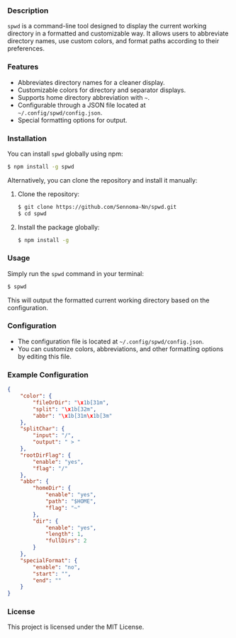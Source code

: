 ### Description

`spwd` is a command-line tool designed to display the current working directory in a formatted and customizable way. It allows users to abbreviate directory names, use custom colors, and format paths according to their preferences.

### Features

- Abbreviates directory names for a cleaner display.
- Customizable colors for directory and separator displays.
- Supports home directory abbreviation with `~`.
- Configurable through a JSON file located at `~/.config/spwd/config.json`.
- Special formatting options for output.

### Installation

You can install `spwd` globally using npm:

```bash
$ npm install -g spwd
```

Alternatively, you can clone the repository and install it manually:

1. Clone the repository:

   ```bash
   $ git clone https://github.com/Sennoma-Nn/spwd.git
   $ cd spwd
   ```

2. Install the package globally:

   ```bash
   $ npm install -g
   ```

### Usage

Simply run the `spwd` command in your terminal:

```bash
$ spwd
```

This will output the formatted current working directory based on the configuration.

### Configuration

- The configuration file is located at `~/.config/spwd/config.json`.
- You can customize colors, abbreviations, and other formatting options by editing this file.

### Example Configuration

```json
{
    "color": {
        "fileOrDir": "\x1b[31m",
        "split": "\x1b[32m",
        "abbr": "\x1b[31m\x1b[3m"
    },
    "splitChar": {
        "input": "/",
        "output": " > "
    },
    "rootDirFlag": {
        "enable": "yes",
        "flag": "/"
    },
    "abbr": {
        "homeDir": {
            "enable": "yes",
            "path": "$HOME",
            "flag": "~"
        },
        "dir": {
            "enable": "yes",
            "length": 1,
            "fullDirs": 2
        }
    },
    "specialFormat": {
        "enable": "no",
        "start": "",
        "end": ""
    }
}
```

### License

This project is licensed under the MIT License.